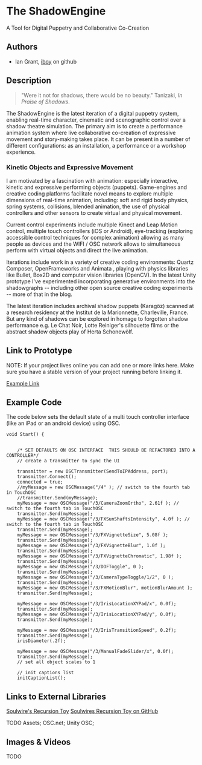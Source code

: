 # The ShadowEngine
A Tool for Digital Puppetry and Collaborative Co-Creation

## Authors
- Ian Grant, [iboy](https://github.com/iboy "iboy on github") on github

## Description

>"Were it not for shadows, there would be no beauty." Tanizaki, *In Praise of Shadows*.

The ShadowEngine is the latest iteration of a digital puppetry system, enabling real-time character, cinematic and scenographic control over a shadow theatre simulation. The primary aim is to create a performance animation system where live collaborative co-creation of expressive movement and story-making takes place. It can be present in a number of different configurations: as an installation, a performance or a workshop experience.
### Kinetic Objects and Expressive Movement
I am motivated by a fascination with animation: especially interactive, kinetic and expressive performing objects (puppets). Game-engines and creative coding platforms facilitate novel means to explore multiple dimensions of real-time animation, including:  soft and rigid body physics, spring systems, collisions, blended animation, the use of physical controllers and other sensors to create virtual and physical movement.

Current control experiments include multiple Kinect and Leap Motion control, multiple touch controllers (iOS or Android), eye-tracking (exploring accessible control techniques for complex animation) allowing as many people as devices and the WIFI / OSC network allows to simultaneous perform with virtual objects and direct the live animation. 

Iterations include work in a variety of creative coding environments: Quartz Composer, OpenFrameworks and Animata , playing with physics libraries like Bullet, Box2D and computer vision libraries (OpenCV). In the latest Unity prototype I've experimented incorporating generative environments into the shadowgraphs -- including other open source creative coding experiments --  more of that in the blog. 

The latest iteration includes archival shadow puppets (Karagöz) scanned at a research residency at the Institut de la Marionnette, Charleville, France. But any kind of shadows can be explored in homage to forgotten shadow performance e.g. Le Chat Noir, Lotte Reiniger's silhouette films or the abstract shadow objects play of Herta Schonewölf.

## Link to Prototype
NOTE: If your project lives online you can add one or more links here. Make sure you have a stable version of your project running before linking it.

[Example Link](http://www.google.com "Example Link")

## Example Code

The code below sets the default state of a multi touch controller interface (like an iPad or an android device) using OSC.

	void Start() {
		
		
		/* SET DEFAULTS ON OSC INTERFACE  THIS SHOULD BE REFACTORED INTO A CONTROLLER*/
		// create a transmitter to sync the UI
		
		transmitter = new OSCTransmitter(SendToIPAddress, port);
		transmitter.Connect();
		connected = true;
		//myMessage = new OSCMessage("/4" ); // switch to the fourth tab in TouchOSC
		//transmitter.Send(myMessage);
		myMessage = new OSCMessage("/3/CameraZoomOrtho", 2.61f ); // switch to the fourth tab in TouchOSC
		transmitter.Send(myMessage);
		myMessage = new OSCMessage("/3/FXSunShaftsIntensity", 4.0f ); // switch to the fourth tab in TouchOSC
		transmitter.Send(myMessage);
		myMessage = new OSCMessage("/3/FXVignetteSize", 5.08f ); 
		transmitter.Send(myMessage);
		myMessage = new OSCMessage("/3/FXVignetteBlur", 1.0f ); 
		transmitter.Send(myMessage);
		myMessage = new OSCMessage("/3/FXVignetteChromatic", 1.98f ); 
		transmitter.Send(myMessage);
		myMessage = new OSCMessage("/3/DOFToggle", 0 ); 
		transmitter.Send(myMessage);
		myMessage = new OSCMessage("/3/CameraTypeToggle/1/2", 0 ); 
		transmitter.Send(myMessage);
		myMessage = new OSCMessage("/3/FXMotionBlur", motionBlurAmount ); 
		transmitter.Send(myMessage);

		myMessage = new OSCMessage("/3/IrisLocationXYPad/x", 0.0f);
		transmitter.Send(myMessage);
		myMessage = new OSCMessage("/3/IrisLocationXYPad/y", 0.0f);
		transmitter.Send(myMessage);

		myMessage = new OSCMessage("/3/IrisTransitionSpeed", 0.2f);
		transmitter.Send(myMessage);
		irisDiameter(.2f);

		myMessage = new OSCMessage("/3/ManualFadeSlider/x", 0.0f);
		transmitter.Send(myMessage);
		// set all object scales to 1

		// init captions list
		initCaptionList();


## Links to External Libraries
 
[Soulwire's Recursion Toy](http://soulwire.co.uk/data/experiments/recursion-toy/ "Soulwires Recursion Toy")
[Soulwires Recursion Toy on GitHub](https://github.com/soulwire/Recursion-Toy "Soulwires Recursion Toy on GitHub")

TODO
Assets; OSC.net; Unity OSC;
## Images & Videos ##

TODO
